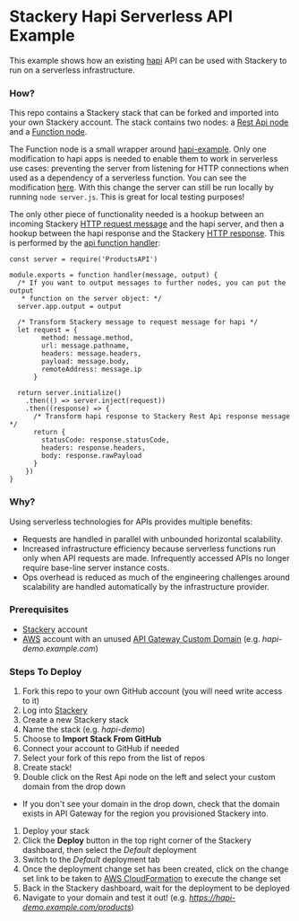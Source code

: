 # Stackery Hapi Serverless API Example

This example shows how an existing [hapi](https://hapijs.com/) API can be used with Stackery to run on a serverless infrastructure.

### How?
This repo contains a Stackery stack that can be forked and imported into your own Stackery account. The stack contains two nodes: a [Rest Api node](https://docs.stackery.io/nodes/RestApi/index.html) and a [Function node](https://docs.stackery.io/nodes/Function/index.html).

The Function node is a small wrapper around [hapi-example](https://github.com/stackery/hapi-example). Only one modification to hapi apps is needed to enable them to work in serverless use cases: preventing the server from listening for HTTP connections when used as a dependency of a serverless function. You can see the modification [here](https://github.com/stackery/hapi-example/commit/4566a27427d4c408dc1be83daaae033219090405). With this change the server can still be run locally by running `node server.js`. This is great for local testing purposes!

The only other piece of functionality needed is a hookup between an incoming Stackery [HTTP request message](https://docs.stackery.io/nodes/RestApi/index.html#output) and the hapi server, and then a hookup between the hapi response and the Stackery [HTTP response](https://docs.stackery.io/nodes/RestApi/index.html#expected-response). This is performed by the [api function handler](Stackery/functions/api/index.js):

```node
const server = require('ProductsAPI')

module.exports = function handler(message, output) {
  /* If you want to output messages to further nodes, you can put the output
   * function on the server object: */
  server.app.output = output

  /* Transform Stackery message to request message for hapi */
  let request = {
        method: message.method,
        url: message.pathname,
        headers: message.headers,
        payload: message.body,
        remoteAddress: message.ip
      }

  return server.initialize()
    .then(() => server.inject(request))
    .then((response) => {
      /* Transform hapi response to Stackery Rest Api response message */
      return {
        statusCode: response.statusCode,
        headers: response.headers,
        body: response.rawPayload
      }
    })
}
```

### Why?
Using serverless technologies for APIs provides multiple benefits:
* Requests are handled in parallel with unbounded horizontal scalability.
* Increased infrastructure efficiency because serverless functions run only when API requests are made. Infrequently accessed APIs no longer require base-line server instance costs.
* Ops overhead is reduced as much of the engineering challenges around scalability are handled automatically by the infrastructure provider.

### Prerequisites
* [Stackery](https://stackery.io) account
* [AWS](https://aws.amazon.com) account with an unused [API Gateway Custom Domain](http://docs.aws.amazon.com/apigateway/latest/developerguide/how-to-custom-domains.html) (e.g. _hapi-demo.example.com_)

### Steps To Deploy
1. Fork this repo to your own GitHub account (you will need write access to it)
1. Log into [Stackery](https://app.stackery.io)
1. Create a new Stackery stack
  1. Name the stack (e.g. _hapi-demo_)
  1. Choose to **Import Stack From GitHub**
  1. Connect your account to GitHub if needed
  1. Select your fork of this repo from the list of repos
  1. Create stack!
1. Double click on the Rest Api node on the left and select your custom domain from the drop down
  * If you don't see your domain in the drop down, check that the domain exists in API Gateway for the region you provisioned Stackery into.
1. Deploy your stack
  1. Click the **Deploy** button in the top right corner of the Stackery dashboard, then select the _Default_ deployment
  1. Switch to the _Default_ deployment tab
  1. Once the deployment change set has been created, click on the change set link to be taken to [AWS CloudFormation](https://aws.amazon.com/cloudformation/) to execute the change set
  1. Back in the Stackery dashboard, wait for the deployment to be deployed
  1. Navigate to your domain and test it out! (e.g. _https://hapi-demo.example.com/products_)

